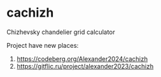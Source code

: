# cachizh
Chizhevsky chandelier grid calculator

Project have new places:
1. https://codeberg.org/Alexander2024/cachizh
2. https://gitflic.ru/project/alexander2023/cachizh
